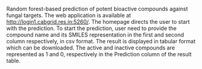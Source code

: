 Random forest-based prediction of potent bioactive compounds against fungal targets. The web application is available at http://login1.cabgrid.res.in:5260/. The homepage directs the user to start with the prediction. 
To start the prediction, user need to provide the compound name and its SMILES representation in the first and second column respectively, in csv format. The result is displayed in tabular format which can be downloaded. 
The active and inactive compounds are represented as 1 and 0, respectively in the Prediction column of the result table.
